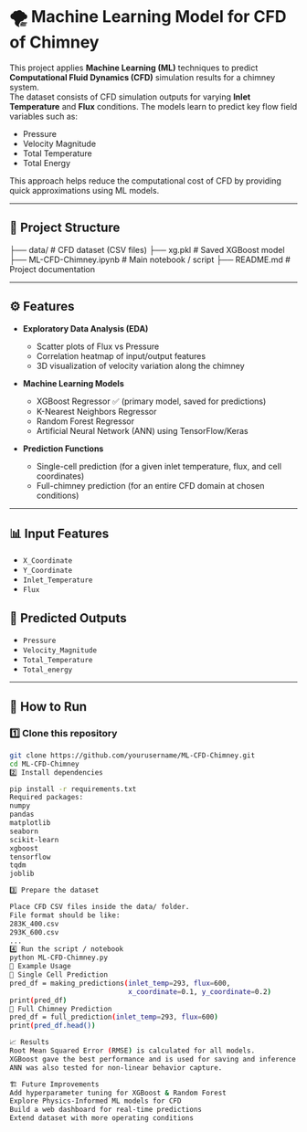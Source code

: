 # 🌪️ Machine Learning Model for CFD of Chimney

This project applies **Machine Learning (ML)** techniques to predict **Computational Fluid Dynamics (CFD)** simulation results for a chimney system.  
The dataset consists of CFD simulation outputs for varying **Inlet Temperature** and **Flux** conditions. The models learn to predict key flow field variables such as:

- Pressure  
- Velocity Magnitude  
- Total Temperature  
- Total Energy  

This approach helps reduce the computational cost of CFD by providing quick approximations using ML models.

---

## 📂 Project Structure
├── data/ # CFD dataset (CSV files)
├── xg.pkl # Saved XGBoost model
├── ML-CFD-Chimney.ipynb # Main notebook / script
├── README.md # Project documentation

---

## ⚙️ Features

- **Exploratory Data Analysis (EDA)**  
  - Scatter plots of Flux vs Pressure  
  - Correlation heatmap of input/output features  
  - 3D visualization of velocity variation along the chimney  

- **Machine Learning Models**  
  - XGBoost Regressor ✅ (primary model, saved for predictions)  
  - K-Nearest Neighbors Regressor  
  - Random Forest Regressor  
  - Artificial Neural Network (ANN) using TensorFlow/Keras  

- **Prediction Functions**  
  - Single-cell prediction (for a given inlet temperature, flux, and cell coordinates)  
  - Full-chimney prediction (for an entire CFD domain at chosen conditions)  

---

## 📊 Input Features

- `X_Coordinate`  
- `Y_Coordinate`  
- `Inlet_Temperature`  
- `Flux`

## 🎯 Predicted Outputs

- `Pressure`  
- `Velocity_Magnitude`  
- `Total_Temperature`  
- `Total_energy`

---

## 🚀 How to Run

### 1️⃣ Clone this repository
```bash
git clone https://github.com/yourusername/ML-CFD-Chimney.git
cd ML-CFD-Chimney
2️⃣ Install dependencies

pip install -r requirements.txt
Required packages:
numpy
pandas
matplotlib
seaborn
scikit-learn
xgboost
tensorflow
tqdm
joblib

3️⃣ Prepare the dataset

Place CFD CSV files inside the data/ folder.
File format should be like:
283K_400.csv
293K_600.csv
...
4️⃣ Run the script / notebook
python ML-CFD-Chimney.py
📌 Example Usage
🔹 Single Cell Prediction
pred_df = making_predictions(inlet_temp=293, flux=600, 
                             x_coordinate=0.1, y_coordinate=0.2)
print(pred_df)
🔹 Full Chimney Prediction
pred_df = full_prediction(inlet_temp=293, flux=600)
print(pred_df.head())

📈 Results
Root Mean Squared Error (RMSE) is calculated for all models.
XGBoost gave the best performance and is used for saving and inference.
ANN was also tested for non-linear behavior capture.

🏗️ Future Improvements
Add hyperparameter tuning for XGBoost & Random Forest
Explore Physics-Informed ML models for CFD
Build a web dashboard for real-time predictions
Extend dataset with more operating conditions

